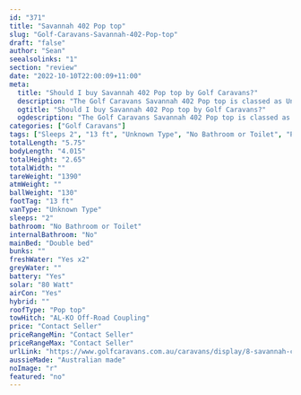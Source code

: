 ```yaml
---
id: "371"
title: "Savannah 402 Pop top"
slug: "Golf-Caravans-Savannah-402-Pop-top"
draft: "false"
author: "Sean"
seealsolinks: "1"
section: "review"
date: "2022-10-10T22:00:09+11:00"
meta:
  title: "Should I buy Savannah 402 Pop top by Golf Caravans?"
  description: "The Golf Caravans Savannah 402 Pop top is classed as Unknown Type, and sleeps 2 people. It is Australian made and comes in at 13 ft. It generally has No Bathroom or Toilet."
  ogtitle: "Should I buy Savannah 402 Pop top by Golf Caravans?"
  ogdescription: "The Golf Caravans Savannah 402 Pop top is classed as Unknown Type, and sleeps 2 people. It is Australian made and comes in at 13 ft. It generally has No Bathroom or Toilet."
categories: ["Golf Caravans"]
tags: ["Sleeps 2", "13 ft", "Unknown Type", "No Bathroom or Toilet", "Pop top", "Price Unknown"]
totalLength: "5.75"
bodyLength: "4.015"
totalHeight: "2.65"
totalWidth: ""
tareWeight: "1390"
atmWeight: ""
ballWeight: "130"
footTag: "13 ft"
vanType: "Unknown Type"
sleeps: "2"
bathroom: "No Bathroom or Toilet"
internalBathroom: "No"
mainBed: "Double bed"
bunks: ""
freshWater: "Yes x2"
greyWater: ""
battery: "Yes"
solar: "80 Watt"
airCon: "Yes"
hybrid: ""
roofType: "Pop top"
towHitch: "AL-KO Off-Road Coupling"
price: "Contact Seller"
priceRangeMin: "Contact Seller"
priceRangeMax: "Contact Seller"
urlLink: "https://www.golfcaravans.com.au/caravans/display/8-savannah-caravan-range-/"
aussieMade: "Australian made"
noImage: "r"
featured: "no"
---
```

